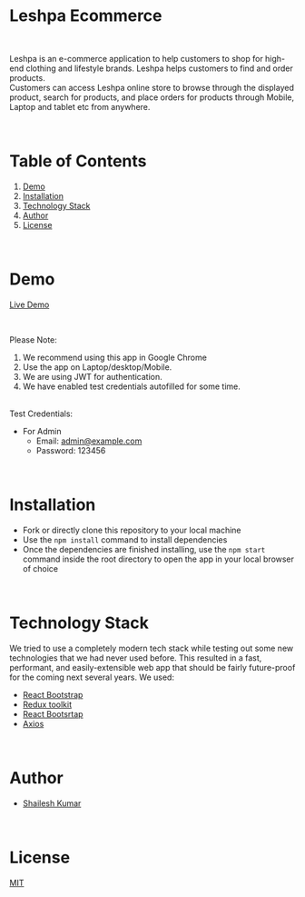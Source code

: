 # Leshpa Ecommerce
<br/>

Leshpa is an e-commerce application to help customers to shop for high-end clothing and lifestyle brands. Leshpa helps customers to find and order products. <br/>Customers can access Leshpa online store to browse through the displayed product, search for products, and place orders for products through Mobile, Laptop and tablet etc from anywhere.

<br/>

# Table of Contents

1. [Demo](#demo)
2. [Installation](#installation)
3. [Technology Stack](#technology-stack)
4. [Author](#author)
5. [License](#license)

<br/>

# Demo

[Live Demo](https://leshpa-ecomm.onrender.com/)

<br/>

Please Note:

1. We recommend using this app in Google Chrome
2. Use the app on Laptop/desktop/Mobile.
3. We are using JWT for authentication.
4. We have enabled test credentials autofilled for some time.

<br/>
Test Credentials:

- For Admin
  - Email: admin@example.com
  - Password: 123456
  
<br/>

# Installation

- Fork or directly clone this repository to your local machine
- Use the `npm install` command to install dependencies
- Once the dependencies are finished installing, use the `npm start` command inside the root directory to open the app in your local browser of choice

<br/>

# Technology Stack

We tried to use a completely modern tech stack while testing out some new technologies that we had never used before. This resulted in a fast, performant, and easily-extensible web app that should be fairly future-proof for the coming next several years. We used:

- [React Bootstrap](https://ant.design/)
- [Redux toolkit](https://redux-toolkit.js.org/)
- [React Bootsrtap](https://react-bootstrap.github.io/)
- [Axios](https://axios-http.com/docs/intro)

<br/>

# Author

- [Shailesh Kumar](https://github.com/Shaileshk21/)

<br/>

# License

[MIT](https://opensource.org/licenses/MIT)

